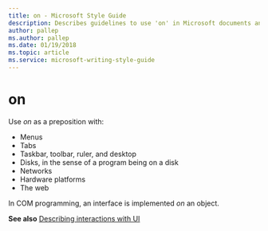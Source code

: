```yaml
---
title: on - Microsoft Style Guide
description: Describes guidelines to use 'on' in Microsoft documents and provides examples. See 'Describing interactions with UI' for more information.
author: pallep
ms.author: pallep
ms.date: 01/19/2018
ms.topic: article
ms.service: microsoft-writing-style-guide
---
```


# on

Use *on* as a preposition with:

  - Menus
  - Tabs
  - Taskbar, toolbar, ruler, and desktop
  - Disks, in the sense of a program being on a disk
  - Networks
  - Hardware platforms
  - The web

In COM programming, an interface is implemented *on* an object.

**See also** [Describing interactions with UI](~/procedures-instructions/describing-interactions-with-ui.md)
